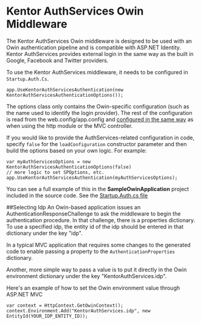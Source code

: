Kentor AuthServices Owin Middleware
========

The Kentor AuthServices Owin middleware is designed to be used with an Owin
authentication pipeline and is compatible with ASP.NET Identity. Kentor 
AuthServices provides external login in the same way as the built in
Google, Facebook and Twitter providers.

To use the Kentor AuthServices middleware, it needs to be configured in
`Startup.Auth.Cs`.

    app.UseKentorAuthServicesAuthentication(new KentorAuthServicesAuthenticationOptions());

The options class only contains the Owin-specific configuration (such as the 
name used to identify the login provider). The rest of the configuration is
read from the web.config/app.config and [configured in the same way](Configuration.md) 
as when using the http module or the MVC controller.

If you would like to provide the AuthServices-related configuration in code, specify `false` for
the `loadConfiguration` constructor parameter and then build the options based on your own
logic. For example:

    var myAuthServicesOptions = new KentorAuthServicesAuthenticationOptions(false)
    // more logic to set SPOptions, etc.
    app.UseKentorAuthServicesAuthentication(myAuthServicesOptions);
    
You can see a full example of this in the **SampleOwinApplication** project included in the
source code. See the [Startup.Auth.cs file](https://github.com/KentorIT/authservices/blob/master/SampleOwinApplication/App_Start/Startup.Auth.cs)

##Selecting Idp
An Owin-based application issues an AuthenticationResponseChallenge to ask the
middleware to begin the authentication procedure. In that challenge, there is
a properties dictionary. To use a specified idp, the entity id of the idp should
be entered in that dictionary under the key "idp".

In a typical MVC application that requires some changes to the generated code
to enable passing a property to the `AuthenticationProperties` dictionary.

Another, more simple way to pass a value is to put it directly in the Owin
environment dictionary under the key "KentorAuthServices.idp".

Here's an example of how to set the Owin environment value through ASP.NET MVC

    var context = HttpContext.GetOwinContext();
    context.Environment.Add("KentorAuthServices.idp", new EntityId(YOUR_IDP_ENTITY_ID));

